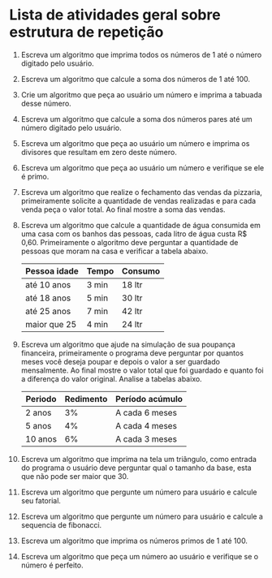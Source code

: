 # Lista de atividades geral sobre estrutura de repetição

1. Escreva um algoritmo que imprima todos os números de 1 até o número digitado pelo usuário.

2. Escreva um algoritmo que calcule a soma dos números de 1 até 100.

3. Crie um algoritmo que peça ao usuário um número e imprima a tabuada desse número.

4. Escreva um algoritmo que calcule a soma dos números pares até um número digitado pelo usuário.

5. Escreva um algoritmo que peça ao usuário um número e imprima os divisores que resultam em zero deste número.

6. Escreva um algoritmo que peça ao usuário um número e verifique se ele é primo.

7. Escreva um algoritmo que realize o fechamento das vendas da pizzaria, primeiramente solicite a quantidade de vendas realizadas e para cada venda peça o valor total. Ao final mostre a soma das vendas.

8. Escreva um algoritmo que calcule a quantidade de água consumida em uma casa com os banhos das pessoas, cada litro de água custa R$ 0,60. Primeiramente o algoritmo deve perguntar a quantidade de pessoas que moram na casa e verificar a tabela abaixo.

   | Pessoa idade | Tempo | Consumo |
   | ------------ | ----- |---------|
   | até 10 anos  | 3 min | 18 ltr  |
   | até 18 anos  | 5 min | 30 ltr  |
   | até 25 anos  | 7 min | 42 ltr  |
   | maior que 25 | 4 min | 24 ltr  |

9. Escreva um algoritmo que ajude na simulação de sua poupança financeira, primeiramente o programa deve perguntar por quantos meses você deseja poupar e depois o valor a ser guardado mensalmente. Ao final mostre o valor total que foi guardado e quanto foi a diferença do valor original. Analise a tabelas abaixo.

   | Periodo | Redimento | Período acúmulo | 
   |---------|-----------|-----------------|
   | 2 anos  | 3%        | A cada 6 meses  |
   | 5 anos  | 4%        | A cada 4 meses  |
   | 10 anos | 6%        | A cada 3 meses  |

10. Escreva um algoritmo que imprima na tela um triângulo, como entrada do programa o usuário deve perguntar qual o tamanho da base, esta que não pode ser maior que 30.

11. Escreva um algoritmo que pergunte um número para usuário e calcule seu fatorial.

12. Escreva um algoritmo que pergunte um número para usuário e calcule a sequencia de fibonacci.

13. Escreva um algoritmo que imprima os números primos de 1 até 100.

14. Escreva um algoritmo que peça um número ao usuário e verifique se o número é perfeito.
